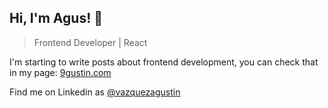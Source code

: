 <h2>Hi, I'm Agus! 👋</h2>

> Frontend Developer | React

I'm starting to write posts about frontend development, you can check that in my page: [9gustin.com](https://www.9gustin.com/)

Find me on Linkedin as <a href="https://www.linkedin.com/in/vazquezagustin/">@vazquezagustin</a>
